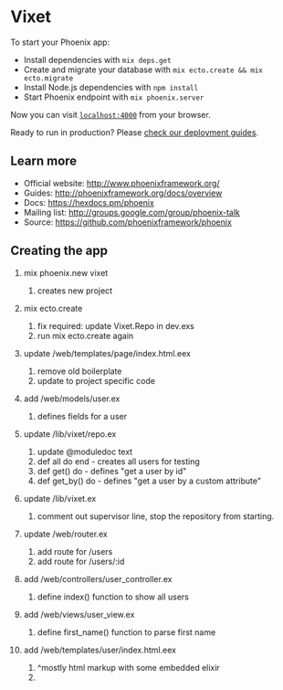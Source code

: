 # Vixet

To start your Phoenix app:

  * Install dependencies with `mix deps.get`
  * Create and migrate your database with `mix ecto.create && mix ecto.migrate`
  * Install Node.js dependencies with `npm install`
  * Start Phoenix endpoint with `mix phoenix.server`

Now you can visit [`localhost:4000`](http://localhost:4000) from your browser.

Ready to run in production? Please [check our deployment guides](http://www.phoenixframework.org/docs/deployment).

## Learn more

  * Official website: http://www.phoenixframework.org/
  * Guides: http://phoenixframework.org/docs/overview
  * Docs: https://hexdocs.pm/phoenix
  * Mailing list: http://groups.google.com/group/phoenix-talk
  * Source: https://github.com/phoenixframework/phoenix

## Creating the app

1. mix phoenix.new vixet
    1. creates new project

2. mix ecto.create
    1. fix required: update Vixet.Repo in dev.exs
    2. run mix ecto.create again

3. update /web/templates/page/index.html.eex
    1. remove old boilerplate
    2. update to project specific code

4. add /web/models/user.ex
    1. defines fields for a user

5. update /lib/vixet/repo.ex
    1. update @moduledoc text
    2. def all do end - creates all users for testing
    3. def get() do - defines "get a user by id"
    4. def get_by() do - defines "get a user by a custom attribute"

6. update /lib/vixet.ex
    1. comment out supervisor line, stop the repository from starting.

7. update /web/router.ex
    1. add route for /users
    2. add route for /users/:id

8. add /web/controllers/user_controller.ex
    1. define index() function to show all users

9. add /web/views/user_view.ex
    1. define first_name() function to parse first name

10. add /web/templates/user/index.html.eex
    1. ^mostly html markup with some embedded elixir
    2.
